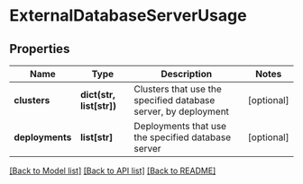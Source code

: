 # ExternalDatabaseServerUsage

## Properties
Name | Type | Description | Notes
------------ | ------------- | ------------- | -------------
**clusters** | **dict(str, list[str])** | Clusters that use the specified database server, by deployment | [optional] 
**deployments** | **list[str]** | Deployments that use the specified database server | [optional] 

[[Back to Model list]](../README.md#documentation-for-models) [[Back to API list]](../README.md#documentation-for-api-endpoints) [[Back to README]](../README.md)


